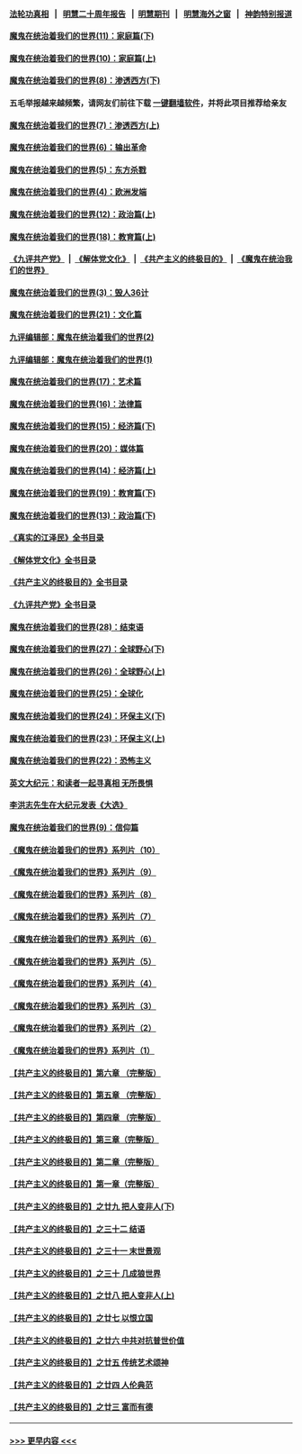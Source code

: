 #### [法轮功真相](https://github.com/gfw-breaker/truth/blob/master/README.md?t=0) &nbsp;&nbsp;|&nbsp;&nbsp; [明慧二十周年报告](https://github.com/gfw-breaker/mh-reports/blob/master/README.md?t=0) &nbsp;&nbsp;|&nbsp;&nbsp;[明慧期刊](https://github.com/gfw-breaker/mh-qikan) &nbsp;&nbsp;|&nbsp;&nbsp; [明慧海外之窗](https://github.com/gfw-breaker/mh-news/blob/master/README.md?t=0) &nbsp;&nbsp;|&nbsp;&nbsp; [神韵特别报道](https://github.com/gfw-breaker/mh-news/blob/master/shenyun.md?t=0)
#### [魔鬼在统治着我们的世界(11)：家庭篇(下)](../pages/nsc422/n10440961.md?t=11290450) 
#### [魔鬼在统治着我们的世界(10)：家庭篇(上)](../pages/nsc422/n10435448.md?t=11290450) 
#### [魔鬼在统治着我们的世界(8)：渗透西方(下)](../pages/nsc422/n10429603.md?t=11290450) 
#### 五毛举报越来越频繁，请网友们前往下载 [一键翻墙软件](https://github.com/gfw-breaker/ssr-accounts)，并将此项目推荐给亲友
#### [魔鬼在统治着我们的世界(7)：渗透西方(上)](../pages/nsc422/n10426013.md?t=11290450) 
#### [魔鬼在统治着我们的世界(6)：输出革命](../pages/nsc422/n10421536.md?t=11290450) 
#### [魔鬼在统治着我们的世界(5)：东方杀戮](../pages/nsc422/n10417707.md?t=11290450) 
#### [魔鬼在统治着我们的世界(4)：欧洲发端](../pages/nsc422/n10414890.md?t=11290450) 
#### [魔鬼在统治着我们的世界(12)：政治篇(上)](../pages/nsc422/n10444576.md?t=11290450) 
#### [魔鬼在统治着我们的世界(18)：教育篇(上)](../pages/nsc422/n10526970.md?t=11290450) 
#### [《九评共产党》](https://github.com/begood0513/9ping.md/blob/master/README.md) &nbsp;|&nbsp; [《解体党文化》](../../../../jtdwh.md/blob/master/README.md)  &nbsp;|&nbsp; [《共产主义的终极目的》](../../../../gczydzjmd.md/blob/master/README.md) &nbsp;|&nbsp; [《魔鬼在统治我们的世界》](../../../../mgztzwmdsj.md/blob/master/README.md) 
#### [魔鬼在统治着我们的世界(3)：毁人36计](../pages/nsc422/n10411583.md?t=11290450) 
#### [魔鬼在统治着我们的世界(21)：文化篇](../pages/nsc422/n10597706.md?t=11290450) 
#### [九评编辑部：魔鬼在统治着我们的世界(2)](../pages/nsc422/n10410036.md?t=11290450) 
#### [九评编辑部：魔鬼在统治着我们的世界(1)](../pages/nsc422/n10406825.md?t=11290450) 
#### [魔鬼在统治着我们的世界(17)：艺术篇](../pages/nsc422/n10499093.md?t=11290450) 
#### [魔鬼在统治着我们的世界(16)：法律篇](../pages/nsc422/n10485969.md?t=11290450) 
#### [魔鬼在统治着我们的世界(15)：经济篇(下)](../pages/nsc422/n10469975.md?t=11290450) 
#### [魔鬼在统治着我们的世界(20)：媒体篇](../pages/nsc422/n10586579.md?t=11290450) 
#### [魔鬼在统治着我们的世界(14)：经济篇(上)](../pages/nsc422/n10457370.md?t=11290450) 
#### [魔鬼在统治着我们的世界(19)：教育篇(下)](../pages/nsc422/n10564808.md?t=11290450) 
#### [魔鬼在统治着我们的世界(13)：政治篇(下)](../pages/nsc422/n10448270.md?t=11290450) 
#### [《真实的江泽民》全书目录](../pages/nsc422/n13721399.md?t=11290450) 
#### [《解体党文化》全书目录](../pages/nsc422/n13721157.md?t=11290450) 
#### [《共产主义的终极目的》全书目录](../pages/nsc422/n13721048.md?t=11290450) 
#### [《九评共产党》全书目录](../pages/nsc422/n13708085.md?t=11290450) 
#### [魔鬼在统治着我们的世界(28)：结束语](../pages/nsc422/n10936246.md?t=11290450) 
#### [魔鬼在统治着我们的世界(27)：全球野心(下)](../pages/nsc422/n10928319.md?t=11290450) 
#### [魔鬼在统治着我们的世界(26)：全球野心(上)](../pages/nsc422/n10900318.md?t=11290450) 
#### [魔鬼在统治着我们的世界(25)：全球化](../pages/nsc422/n10788205.md?t=11290450) 
#### [魔鬼在统治着我们的世界(24)：环保主义(下)](../pages/nsc422/n10695307.md?t=11290450) 
#### [魔鬼在统治着我们的世界(23)：环保主义(上)](../pages/nsc422/n10688613.md?t=11290450) 
#### [魔鬼在统治着我们的世界(22)：恐怖主义](../pages/nsc422/n10614727.md?t=11290450) 
#### [英文大纪元：和读者一起寻真相 无所畏惧](../pages/nsc422/n12542027.md?t=11290450) 
#### [李洪志先生在大纪元发表《大选》](../pages/nsc422/n12534746.md?t=11290450) 
#### [魔鬼在统治着我们的世界(9)：信仰篇](../pages/nsc422/n10432159.md?t=11290450) 
#### [《魔鬼在统治着我们的世界》系列片（10）](../pages/nsc422/n12292670.md?t=11290450) 
#### [《魔鬼在统治着我们的世界》系列片（9）](../pages/nsc422/n12290859.md?t=11290450) 
#### [《魔鬼在统治着我们的世界》系列片（8）](../pages/nsc422/n12287445.md?t=11290450) 
#### [《魔鬼在统治着我们的世界》系列片（7）](../pages/nsc422/n12283425.md?t=11290450) 
#### [《魔鬼在统治着我们的世界》系列片（6）](../pages/nsc422/n12282314.md?t=11290450) 
#### [《魔鬼在统治着我们的世界》系列片（5）](../pages/nsc422/n12281419.md?t=11290450) 
#### [《魔鬼在统治着我们的世界》系列片（4）](../pages/nsc422/n12274024.md?t=11290450) 
#### [《魔鬼在统治着我们的世界》系列片（3）](../pages/nsc422/n12271322.md?t=11290450) 
#### [《魔鬼在统治着我们的世界》系列片（2）](../pages/nsc422/n12269049.md?t=11290450) 
#### [《魔鬼在统治着我们的世界》系列片（1）](../pages/nsc422/n12267575.md?t=11290450) 
#### [【共产主义的终极目的】第六章 （完整版）](../pages/nsc422/n11428913.md?t=11290450) 
#### [【共产主义的终极目的】第五章 （完整版）](../pages/nsc422/n11428912.md?t=11290450) 
#### [【共产主义的终极目的】第四章 （完整版）](../pages/nsc422/n11428907.md?t=11290450) 
#### [【共产主义的终极目的】第三章（完整版）](../pages/nsc422/n11428848.md?t=11290450) 
#### [【共产主义的终极目的】第二章（完整版）](../pages/nsc422/n11428831.md?t=11290450) 
#### [【共产主义的终极目的】第一章（完整版）](../pages/nsc422/n11417651.md?t=11290450) 
#### [【共产主义的终极目的】之廿九 把人变非人(下)](../pages/nsc422/n11344140.md?t=11290450) 
#### [【共产主义的终极目的】之三十二 结语](../pages/nsc422/n11360535.md?t=11290450) 
#### [【共产主义的终极目的】之三十一 末世景观](../pages/nsc422/n11351129.md?t=11290450) 
#### [【共产主义的终极目的】之三十 几成狼世界](../pages/nsc422/n11348280.md?t=11290450) 
#### [【共产主义的终极目的】之廿八 把人变非人(上)](../pages/nsc422/n11340492.md?t=11290450) 
#### [【共产主义的终极目的】之廿七 以恨立国](../pages/nsc422/n11336944.md?t=11290450) 
#### [【共产主义的终极目的】之廿六 中共对抗普世价值](../pages/nsc422/n11324785.md?t=11290450) 
#### [【共产主义的终极目的】之廿五 传统艺术颂神](../pages/nsc422/n11296396.md?t=11290450) 
#### [【共产主义的终极目的】之廿四 人伦典范](../pages/nsc422/n11296397.md?t=11290450) 
#### [【共产主义的终极目的】之廿三 富而有德](../pages/nsc422/n11283598.md?t=11290450) 

----
#### [ >>> 更早内容 <<< ](../indexes/nsc422-earlier.md)
